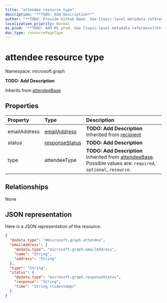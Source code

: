 ```yaml
---
title: "attendee resource type"
description: "**TODO: Add Description**"
author: "**TODO: Provide Github Name. See [topic-level metadata reference](https://msgo.azurewebsites.net/add/document/guidelines/metadata.html#topic-level-metadata)**"
localization_priority: Normal
ms.prod: "**TODO: Add MS prod. See [topic-level metadata reference](https://msgo.azurewebsites.net/add/document/guidelines/metadata.html#topic-level-metadata)**"
doc_type: resourcePageType
---
```


# attendee resource type


Namespace: microsoft.graph

**TODO: Add Description**


Inherits from [attendeeBase](../resources/attendeebase.md)

## Properties
|Property|Type|Description|
|:---|:---|:---|
|emailAddress|[emailAddress](../resources/emailaddress.md)|**TODO: Add Description** Inherited from [recipient](../resources/recipient.md)|
|status|[responseStatus](../resources/responsestatus.md)|**TODO: Add Description**|
|type|attendeeType|**TODO: Add Description** Inherited from [attendeeBase](../resources/attendeebase.md). Possible values are: `required`, `optional`, `resource`.|

## Relationships
None

## JSON representation
Here is a JSON representation of the resource.
<!-- {
  "blockType": "resource",
  "@odata.type": "microsoft.graph.attendee"
}
-->
``` json
{
  "@odata.type": "#microsoft.graph.attendee",
  "emailAddress": {
    "@odata.type": "microsoft.graph.emailAddress",
    "name": "String",
    "address": "String"
  },
  "type": "String",
  "status": {
    "@odata.type": "microsoft.graph.responseStatus",
    "response": "String",
    "time": "String (timestamp)"
  }
}
```

